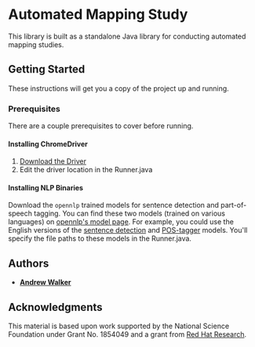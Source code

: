 # Automated Mapping Study

This library is built as a standalone Java library for conducting automated mapping studies.

## Getting Started

These instructions will get you a copy of the project up and running.

### Prerequisites

There are a couple prerequisites to cover before running.

#### Installing ChromeDriver

1. [Download the Driver](https://chromedriver.chromium.org/downloads)
2. Edit the driver location in the Runner.java

#### Installing NLP Binaries

Download the `opennlp` trained models for sentence detection and part-of-speech tagging. You can find these two models (trained on various languages) on [opennlp's model page](http://opennlp.sourceforge.net/models-1.5/). For example, you could use the English versions of the [sentence detection](http://opennlp.sourceforge.net/models-1.5/en-sent.bin) and [POS-tagger](http://opennlp.sourceforge.net/models-1.5/en-pos-maxent.bin) models. You'll specify the file paths to these models in the Runner.java.

## Authors

* [**Andrew Walker**](https://github.com/walker76)

## Acknowledgments

This material is based upon work supported by the National Science Foundation under Grant No. 1854049 and a grant from [Red Hat Research](https://research.redhat.com).